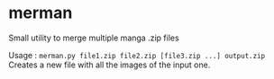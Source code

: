 # merman
Small utility to merge multiple manga .zip files

Usage : `merman.py file1.zip file2.zip [file3.zip ...] output.zip`  
Creates a new file with all the images of the input one.
